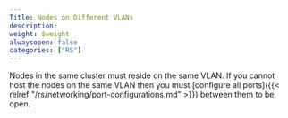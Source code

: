 ```yaml
---
Title: Nodes on Different VLANs
description: 
weight: $weight
alwaysopen: false
categories: ["RS"]
---
```

Nodes in the same cluster must reside on the same VLAN. If you cannot
host the nodes on the same VLAN then you must [configure all ports]({{< relref "/rs/networking/port-configurations.md" >}})
between them to be open.
